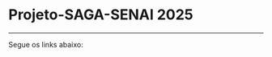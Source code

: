 # Projeto-SAGA-SENAI 2025
-------------------------------------------------------------------------------------------------------------------------------------------------------------------------------
Segue os links abaixo:
